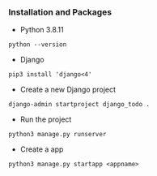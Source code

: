 ### Installation and Packages

- Python 3.8.11
```
python --version
```

- Django 
```
pip3 install 'django<4'
```

- Create a new Django project
```
django-admin startproject django_todo .
```

- Run the project
```
python3 manage.py runserver
```

- Create a app
```
python3 manage.py startapp <appname>
```